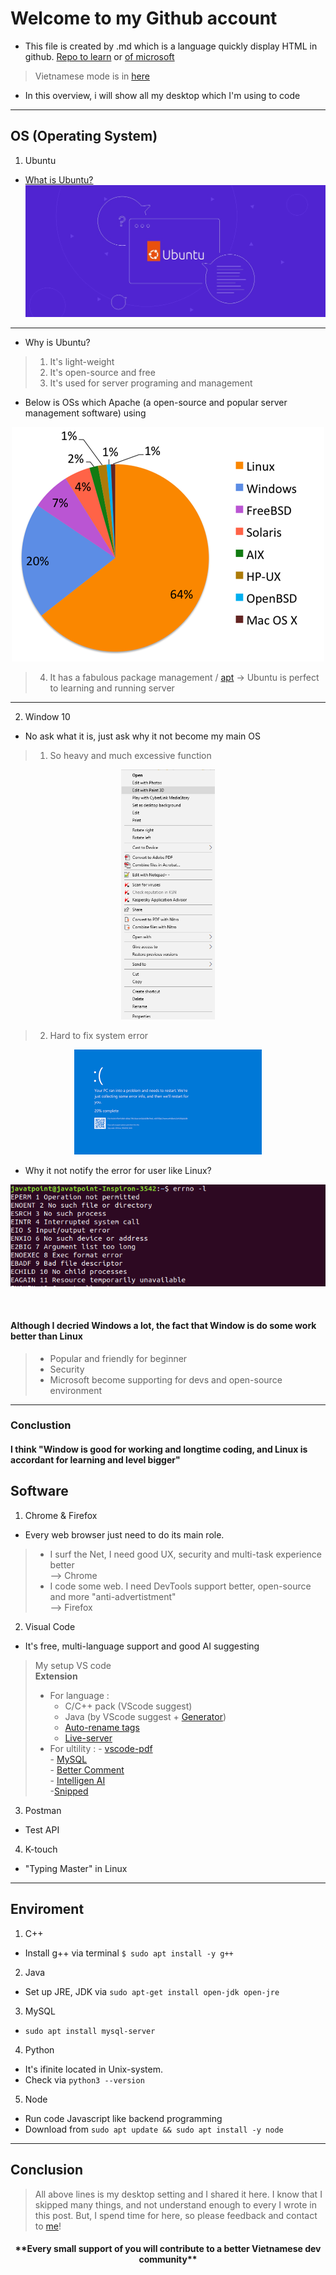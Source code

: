 # Welcome to my Github account

+ This file is created by .md which is a language quickly display HTML in github. [Repo to learn](https://docs.github.com/en/get-started/writing-on-github/getting-started-with-writing-and-formatting-on-github/basic-writing-and-formatting-syntax) or [of microsoft](https://learn.microsoft.com/en-us/azure/devops/project/wiki/markdown-guidance?view=azure-devops)
> Vietnamese mode is in [here](overview_vi.md)

- In this overview, i will show all my desktop which I'm using to code
___
## OS (Operating System)
1. Ubuntu
-   [What is Ubuntu?](https://www.google.com/search?channel=fs&client=ubuntu&q=what+is+ubuntu)
![](what-is-ubuntu.jpg)
___
-  Why is Ubuntu?
> 1. It's light-weight
> 2. It's open-source and free
> 3. It's used for server programing and management
- Below is OSs which Apache (a open-source and popular server management software) using 
<p align="center"><img src="server.png"></p>

> 4. It has a fabulous package management / [apt](https://www.google.com/search?channel=fs&client=ubuntu&q=what+is+apt)
-> Ubuntu is perfect to learning and running server
____
2. Window 10
- No ask what it is, just ask why it not become my main OS
> 1. So heavy and much excessive function <br>
<p align="center"><img src="context-menu.png" height=400></p>

> 2. Hard to fix system error <br>
<p align="center"><img src="blue-screen.png"></p>

- Why it not notify the error for user like Linux?
<p align=center><img src=linux-error-codes.png></p> <br>

#### Although I decried Windows a lot, the fact that Window is do some work better than Linux

> - Popular and friendly for beginner
> - Security
> - Microsoft become supporting for devs and open-source environment
___
### Conclustion
#### I think "Window is good for working and longtime coding, and Linux is accordant for learning and level bigger"

## Software
1. Chrome & Firefox
- Every web browser just need to do its main role. 
>   - I surf the Net, I need good UX, security and multi-task experience better <br>--> Chrome
>   - I code some web. I need DevTools support better, open-source and more "anti-advertistment" <br> --> Firefox
2. Visual Code
- It's free, multi-language support and good AI suggesting
> My setup VS code <br>
> **Extension**
> - For language : 
>     - C/C++ pack (VScode suggest)
>     - Java (by VScode suggest + [Generator](https://marketplace.visualstudio.com/items?itemName=sohibe.java-generate-setters-getters))
>     - [Auto-rename tags](https://marketplace.visualstudio.com/items?itemName=formulahendry.auto-rename-tag)
>     - [Live-server](https://marketplace.visualstudio.com/items?itemName=ritwickdey.LiveServer)
> - For ultility : 
>       - [vscode-pdf](https://marketplace.visualstudio.com/items?itemName=tomoki1207.pdf) <br>
>       - [MySQL](https://marketplace.visualstudio.com/items?itemName=cweijan.vscode-mysql-client2)<br>
>       - [Better Comment](https://marketplace.visualstudio.com/items?itemName=aaron-bond.better-comments)<br>
>       - [Intelligen AI](https://marketplace.visualstudio.com/items?itemName=VisualStudioExptTeam.vscodeintellicode)<br>
>       -[Snipped](https://marketplace.visualstudio.com/items?itemName=JeffersonLicet.snipped)

3. Postman
- Test API
4. K-touch
- "Typing Master" in Linux
___
## Enviroment
1. C++
- Install g++ via terminal `$ sudo apt install -y g++`
2. Java
- Set up JRE, JDK via `sudo apt-get install open-jdk open-jre`
3. MySQL
- `sudo apt install mysql-server`
4. Python
- It's ifinite located in Unix-system.
- Check via `python3 --version`
5. Node
- Run code Javascript like backend programming
- Download from `sudo apt update && sudo apt install -y node`
___
## Conclusion
> All above lines is my desktop setting and I shared it here. I know that I skipped many things, and not understand enough to every I wrote in this post. But, I spend time for here, so please feedback and contact to [me](https://facebook.com/duyhelloworld/)!
<h4 style="text-align: center">**Every small support of you will contribute to a better Vietnamese dev community**<h4>
